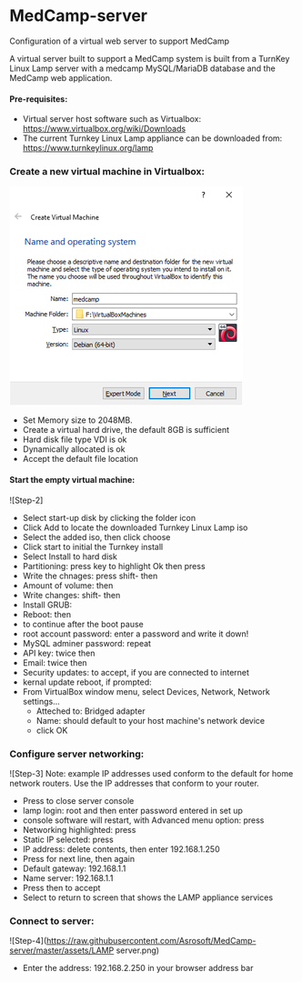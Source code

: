 # MedCamp-server
Configuration of a virtual web server to support MedCamp

A virtual server built to support a MedCamp system is built from a TurnKey Linux Lamp server with a medcamp MySQL/MariaDB database and the MedCamp web application.

#### Pre-requisites:
- Virtual server host software such as Virtualbox: https://www.virtualbox.org/wiki/Downloads
- The current Turnkey Linux Lamp appliance can be downloaded from: https://www.turnkeylinux.org/lamp

### Create a new virtual machine in Virtualbox:
  ![Step-1](https://raw.githubusercontent.com/Asrosoft/MedCamp-server/master/assets/virtualbox-step1.png)
- Set Memory size to 2048MB.
- Create a virtual hard drive, the default 8GB is sufficient
- Hard disk file type VDI is ok
- Dynamically allocated is ok
- Accept the default file location

#### Start the empty virtual machine:
![Step-2]
- Select start-up disk by clicking the folder icon
- Click Add to locate the downloaded Turnkey Linux Lamp iso
- Select the added iso, then click choose
- Click start to initial the Turnkey install
- Select Install to hard disk
- Partitioning: press <tab> key to highlight Ok then press <enter>
- Write the chnages: press shift-<tab> then <enter>
- Amount of volume: <tab> then <enter>
- Write changes: shift-<tab> then <enter>
- Install GRUB: <enter>
- Reboot: <tab> then <enter>
- <enter> to continue after the boot pause
- root account password: enter a password and write it down!
- MySQL adminer password: repeat
- API key: <tab> twice then <enter>
- Email: <tab> twice then <enter>
- Security updates: <enter> to accept, if you are connected to internet
- kernal update reboot, if prompted: <enter>
- From VirtualBox window menu, select Devices, Network, Network settings...
  - Atteched to: Bridged adapter
  - Name: should default to your host machine's network device
  - click OK

### Configure server networking:
  ![Step-3]
  Note: example IP addresses used conform to the default for home network routers. Use the IP addresses that conform to your router.
- Press <tab> to close server console
- lamp login: root and then enter password entered in set up
- console software will restart, with Advanced menu option: press <enter>
- Networking highlighted: press <enter>
- Static IP selected: press <enter>
- IP address: delete contents, then enter 192.168.1.250
- Press <down arrow> for next line, then again
- Default gateway: 192.168.1.1
- Name server: 192.168.1.1
- Press <tab> then <enter> to accept
- Select <back> to return to screen that shows the LAMP appliance services
  
### Connect to server:
  ![Step-4](https://raw.githubusercontent.com/Asrosoft/MedCamp-server/master/assets/LAMP server.png)
  - Enter the address: 192.168.2.250 in your browser address bar

  
